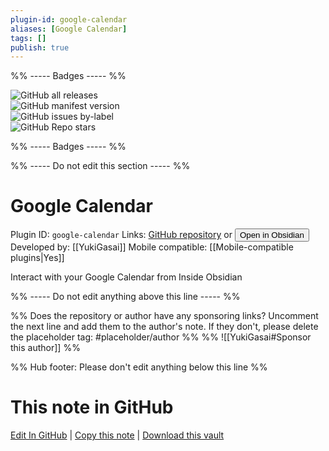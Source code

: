 ```yaml
---
plugin-id: google-calendar
aliases: [Google Calendar]
tags: []
publish: true
---
```


%% ----- Badges ----- %%

![GitHub all releases](https://img.shields.io/github/downloads/YukiGasai/obsidian-google-calendar/total?color=573E7A&logo=github&style=for-the-badge)  
![GitHub manifest version](https://img.shields.io/github/manifest-json/v/YukiGasai/obsidian-google-calendar?color=573E7A&logo=github&style=for-the-badge)  
![GitHub issues by-label](https://img.shields.io/github/issues/YukiGasai/obsidian-google-calendar/help%20wanted?color=573E7A&logo=github&style=for-the-badge)  
![GitHub Repo stars](https://img.shields.io/github/stars/YukiGasai/obsidian-google-calendar?color=573E7A&logo=github&style=for-the-badge)

%% ----- Badges ----- %%

%% ----- Do not edit this section ----- %%

# Google Calendar

Plugin ID: `google-calendar`
Links: [GitHub repository](https://github.com/YukiGasai/obsidian-google-calendar) or [<button id=HH>Open in Obsidian</button>](obsidian://show-plugin?id=google-calendar)
Developed by: [[YukiGasai]]
Mobile compatible: [[Mobile-compatible plugins|Yes]]

Interact with your Google Calendar from Inside Obsidian

%% ----- Do not edit anything above this line ----- %%

%% Does the repository or author have any sponsoring links? Uncomment the next line and add them to the author's note. If they don't, please delete the placeholder tag: #placeholder/author %%
%% ![[YukiGasai#Sponsor this author]] %%

%% Hub footer: Please don't edit anything below this line %%

# This note in GitHub

<span class="git-footer">[Edit In GitHub](https://github.dev/obsidian-community/obsidian-hub/blob/main/02%20-%20Community%20Expansions/02.05%20All%20Community%20Expansions/Plugins/google-calendar.md "git-hub-edit-note") | [Copy this note](https://raw.githubusercontent.com/obsidian-community/obsidian-hub/main/02%20-%20Community%20Expansions/02.05%20All%20Community%20Expansions/Plugins/google-calendar.md "git-hub-copy-note") | [Download this vault](https://github.com/obsidian-community/obsidian-hub/archive/refs/heads/main.zip "git-hub-download-vault") </span>
